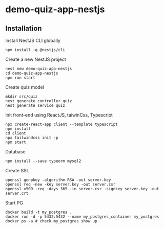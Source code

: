 # demo-quiz-app-nestjs
## Installation

Install NestJS CLI globally
```
npm install -g @nestjs/cli
```
Create a new NestJS project
```
nest new demo-quiz-app-nestjs
cd demo-quiz-app-nestjs
npm run start
```

Create quiz model
```
mkdir src/quiz
nest generate controller quiz
nest generate service quiz
```
Init front-end using ReactJS, taiwinCss, Typescript

```
npx create-react-app client --template typescript
npm install 
cd client
npx tailwindcss init -p 
npm start
```

Database 

```
npm install --save typeorm mysql2
```
Create SSL
```
openssl genpkey -algorithm RSA -out server.key
openssl req -new -key server.key -out server.csr
openssl x509 -req -days 365 -in server.csr -signkey server.key -out server.crt
```
Start PG
```
docker build -t my_postgres .
docker run -d -p 5432:5432 --name my_postgres_container my_postgres
docker ps -a # check my_postgres show up
```

